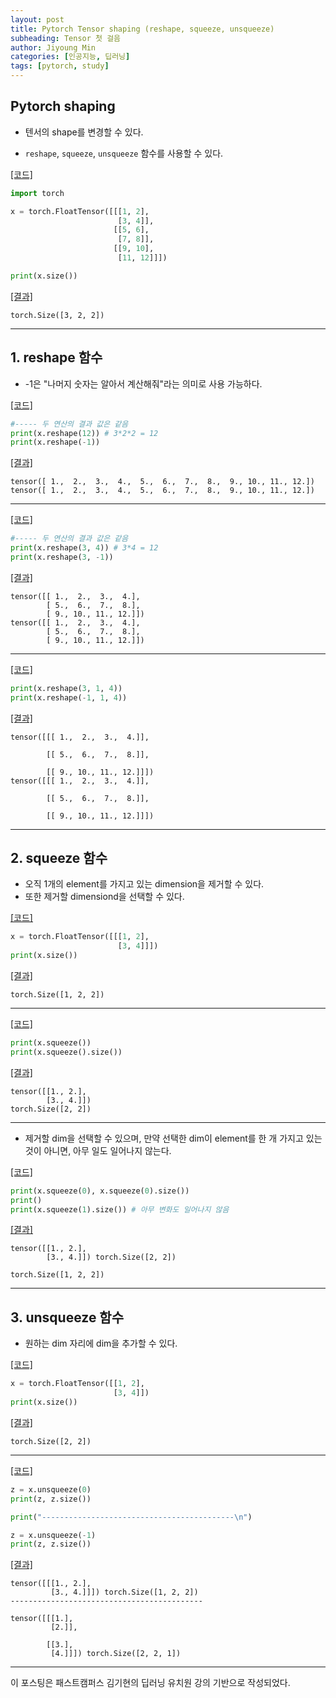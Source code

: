```yaml
---
layout: post
title: Pytorch Tensor shaping (reshape, squeeze, unsqueeze)
subheading: Tensor 첫 걸음
author: Jiyoung Min
categories: [인공지능, 딥러닝]
tags: [pytorch, study]
---
```


## Pytorch shaping
- 텐서의 shape를 변경할 수 있다.

- `reshape`, `squeeze`, `unsqueeze` 함수를 사용할 수 있다.

<u>[코드]</u>

```python
import torch

x = torch.FloatTensor([[[1, 2],
                        [3, 4]],
                       [[5, 6],
                        [7, 8]],
                       [[9, 10],
                        [11, 12]]])

print(x.size())
```
<u>[결과]</u>

    torch.Size([3, 2, 2])

***

## 1. reshape 함수
- -1은 "나머지 숫자는 알아서 계산해줘"라는 의미로 사용 가능하다.

<u>[코드]</u>

```python
#----- 두 연산의 결과 값은 같음
print(x.reshape(12)) # 3*2*2 = 12
print(x.reshape(-1))
```
<u>[결과]</u>


    tensor([ 1.,  2.,  3.,  4.,  5.,  6.,  7.,  8.,  9., 10., 11., 12.])
    tensor([ 1.,  2.,  3.,  4.,  5.,  6.,  7.,  8.,  9., 10., 11., 12.])

***

<u>[코드]</u>

```python
#----- 두 연산의 결과 값은 같음
print(x.reshape(3, 4)) # 3*4 = 12
print(x.reshape(3, -1)) 
```
<u>[결과]</u>


    tensor([[ 1.,  2.,  3.,  4.],
            [ 5.,  6.,  7.,  8.],
            [ 9., 10., 11., 12.]])
    tensor([[ 1.,  2.,  3.,  4.],
            [ 5.,  6.,  7.,  8.],
            [ 9., 10., 11., 12.]])

***

<u>[코드]</u>

```python
print(x.reshape(3, 1, 4))
print(x.reshape(-1, 1, 4))
```
<u>[결과]</u>


    tensor([[[ 1.,  2.,  3.,  4.]],
    
            [[ 5.,  6.,  7.,  8.]],
    
            [[ 9., 10., 11., 12.]]])
    tensor([[[ 1.,  2.,  3.,  4.]],
    
            [[ 5.,  6.,  7.,  8.]],
    
            [[ 9., 10., 11., 12.]]])

***


## 2. squeeze 함수
- 오직 1개의 element를 가지고 있는 dimension을 제거할 수 있다.
- 또한 제거할 dimensiond을 선택할 수 있다.

<u>[코드]</u>

```python
x = torch.FloatTensor([[[1, 2],
                        [3, 4]]])
print(x.size())
```
<u>[결과]</u>


    torch.Size([1, 2, 2])

***

<u>[코드]</u>

```python
print(x.squeeze())
print(x.squeeze().size())
```
<u>[결과]</u>


    tensor([[1., 2.],
            [3., 4.]])
    torch.Size([2, 2])

***


- 제거할 dim을 선택할 수 있으며, 만약 선택한 dim이 element를 한 개 가지고 있는 것이 아니면, 아무 일도 일어나지 않는다.

<u>[코드]</u>

```python
print(x.squeeze(0), x.squeeze(0).size())
print()
print(x.squeeze(1).size()) # 아무 변화도 일어나지 않음
```
<u>[결과]</u>


    tensor([[1., 2.],
            [3., 4.]]) torch.Size([2, 2])
    
    torch.Size([1, 2, 2])

***


## 3. unsqueeze 함수
- 원하는 dim 자리에 dim을 추가할 수 있다.

<u>[코드]</u>

```python
x = torch.FloatTensor([[1, 2],
                       [3, 4]])
print(x.size())
```
<u>[결과]</u>


    torch.Size([2, 2])

***

<u>[코드]</u>

```python
z = x.unsqueeze(0)
print(z, z.size())

print("-------------------------------------------\n")

z = x.unsqueeze(-1)
print(z, z.size())
```
<u>[결과]</u>


    tensor([[[1., 2.],
             [3., 4.]]]) torch.Size([1, 2, 2])
    -------------------------------------------
    
    tensor([[[1.],
             [2.]],
    
            [[3.],
             [4.]]]) torch.Size([2, 2, 1])

***

이 포스팅은 패스트캠퍼스 김기현의 딥러닝 유치원 강의 기반으로 작성되었다.